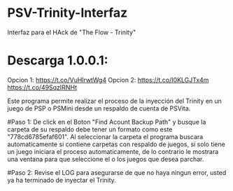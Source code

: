 # PSV-Trinity-Interfaz
Interfaz para el HAck de "The Flow - Trinity"

# Descarga 1.0.0.1: 
Opcion 1: 
  https://t.co/VuHlrwtWg4
Opcion 2: 
  https://t.co/I0KLGJTx4m
  https://t.co/49SqzIRNHt
  
Este programa permite realizar el proceso de la inyección del Trinity en un juego de PSP o PSMini desde un respaldo de cuenta de PSVita.

#Paso 1:
 De click en el Boton "Find Acount Backup Path" y busque la carpeta de su respaldo debe tener un formato como este "778cd6785efaf601".
 Al seleccionar la carpeta el programa buscara automaticamente si contiene carpetas con respaldo de juegos, si solo tiene un juego iniciara el proceso automaticamente, de lo contrario le mostrara una ventana para que seleccione el o los juegos que desea parchar.

#Paso 2:
  Revise el LOG para asegurarse de que no haya ningun error, usted ya ha terminado de inyectar el Trinity.
